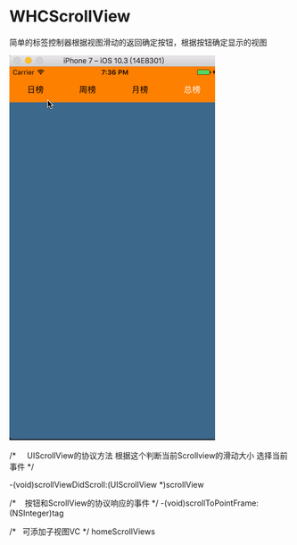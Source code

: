 # WHCScrollView
简单的标签控制器根据视图滑动的返回确定按钮，根据按钮确定显示的视图

![image](https://github.com/Wanghongchao12138/WHCScrollView/blob/master/ScrollView.gif)   
 
 
 
 /*
      UIScrollView的协议方法 根据这个判断当前Scrollview的滑动大小 选择当前事件
*/

-(void)scrollViewDidScroll:(UIScrollView *)scrollView



/*
    按钮和ScrollView的协议响应的事件
*/
-(void)scrollToPointFrame:(NSInteger)tag




/*
   可添加子视图VC 
*/
homeScrollViews


